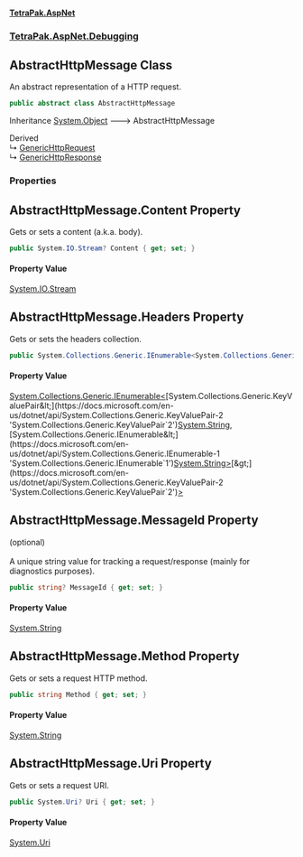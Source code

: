 #### [TetraPak.AspNet](index.md 'index')
### [TetraPak.AspNet.Debugging](TetraPak_AspNet_Debugging.md 'TetraPak.AspNet.Debugging')
## AbstractHttpMessage Class
An abstract representation of a HTTP request.  
```csharp
public abstract class AbstractHttpMessage
```

Inheritance [System.Object](https://docs.microsoft.com/en-us/dotnet/api/System.Object 'System.Object') &#129106; AbstractHttpMessage  

Derived  
&#8627; [GenericHttpRequest](TetraPak_AspNet_Debugging_GenericHttpRequest.md 'TetraPak.AspNet.Debugging.GenericHttpRequest')  
&#8627; [GenericHttpResponse](TetraPak_AspNet_Debugging_GenericHttpResponse.md 'TetraPak.AspNet.Debugging.GenericHttpResponse')  
### Properties
<a name='TetraPak_AspNet_Debugging_AbstractHttpMessage_Content'></a>
## AbstractHttpMessage.Content Property
Gets or sets a content (a.k.a. body).  
```csharp
public System.IO.Stream? Content { get; set; }
```
#### Property Value
[System.IO.Stream](https://docs.microsoft.com/en-us/dotnet/api/System.IO.Stream 'System.IO.Stream')
  
<a name='TetraPak_AspNet_Debugging_AbstractHttpMessage_Headers'></a>
## AbstractHttpMessage.Headers Property
Gets or sets the headers collection.  
```csharp
public System.Collections.Generic.IEnumerable<System.Collections.Generic.KeyValuePair<string,System.Collections.Generic.IEnumerable<string>>> Headers { get; set; }
```
#### Property Value
[System.Collections.Generic.IEnumerable&lt;](https://docs.microsoft.com/en-us/dotnet/api/System.Collections.Generic.IEnumerable-1 'System.Collections.Generic.IEnumerable`1')[System.Collections.Generic.KeyValuePair&lt;](https://docs.microsoft.com/en-us/dotnet/api/System.Collections.Generic.KeyValuePair-2 'System.Collections.Generic.KeyValuePair`2')[System.String](https://docs.microsoft.com/en-us/dotnet/api/System.String 'System.String')[,](https://docs.microsoft.com/en-us/dotnet/api/System.Collections.Generic.KeyValuePair-2 'System.Collections.Generic.KeyValuePair`2')[System.Collections.Generic.IEnumerable&lt;](https://docs.microsoft.com/en-us/dotnet/api/System.Collections.Generic.IEnumerable-1 'System.Collections.Generic.IEnumerable`1')[System.String](https://docs.microsoft.com/en-us/dotnet/api/System.String 'System.String')[&gt;](https://docs.microsoft.com/en-us/dotnet/api/System.Collections.Generic.IEnumerable-1 'System.Collections.Generic.IEnumerable`1')[&gt;](https://docs.microsoft.com/en-us/dotnet/api/System.Collections.Generic.KeyValuePair-2 'System.Collections.Generic.KeyValuePair`2')[&gt;](https://docs.microsoft.com/en-us/dotnet/api/System.Collections.Generic.IEnumerable-1 'System.Collections.Generic.IEnumerable`1')
  
<a name='TetraPak_AspNet_Debugging_AbstractHttpMessage_MessageId'></a>
## AbstractHttpMessage.MessageId Property
(optional)<br/>  
A unique string value for tracking a request/response (mainly for diagnostics purposes).  
```csharp
public string? MessageId { get; set; }
```
#### Property Value
[System.String](https://docs.microsoft.com/en-us/dotnet/api/System.String 'System.String')
  
<a name='TetraPak_AspNet_Debugging_AbstractHttpMessage_Method'></a>
## AbstractHttpMessage.Method Property
Gets or sets a request HTTP method.  
```csharp
public string Method { get; set; }
```
#### Property Value
[System.String](https://docs.microsoft.com/en-us/dotnet/api/System.String 'System.String')
  
<a name='TetraPak_AspNet_Debugging_AbstractHttpMessage_Uri'></a>
## AbstractHttpMessage.Uri Property
Gets or sets a request URI.  
```csharp
public System.Uri? Uri { get; set; }
```
#### Property Value
[System.Uri](https://docs.microsoft.com/en-us/dotnet/api/System.Uri 'System.Uri')
  
